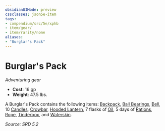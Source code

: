 ```yaml
---
obsidianUIMode: preview
cssclasses: json5e-item
tags:
- compendium/src/5e/xphb
- item/gear/
- item/rarity/none
aliases: 
- "Burglar's Pack"
---
```

# Burglar's Pack
*Adventuring gear*  

- **Cost**: 16 gp
- **Weight**: 47.5 lbs.

A Burglar's Pack contains the following items: [Backpack](compendium/items/backpack-xphb.md), [Ball Bearings](compendium/items/ball-bearings-xphb.md), [Bell](compendium/items/bell-xphb.md), 10 [Candles](compendium/items/candle-xphb.md), [Crowbar](compendium/items/crowbar-xphb.md), [Hooded Lantern](compendium/items/hooded-lantern-xphb.md), 7 flasks of [Oil](compendium/items/oil-xphb.md), 5 days of [Rations](compendium/items/rations-xphb.md), [Rope](compendium/items/rope-xphb.md), [Tinderbox](compendium/items/tinderbox-xphb.md), and [Waterskin](compendium/items/waterskin-xphb.md).

*Source: SRD 5.2*